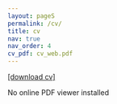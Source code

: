 ```yaml
---
layout: pageS
permalink: /cv/
title: cv
nav: true
nav_order: 4
cv_pdf: cv_web.pdf
---
```


<a href="https://taraslough.github.io/assets/pdf/CV_web.pdf"  target="_blank"> [download cv]</a>



 <object data="https://taraslough.github.io/assets/pdf/CV_web.pdf" type="application/pdf" width = "650px" height = "500px">
        <div>No online PDF viewer installed</div>
    </object>
    
